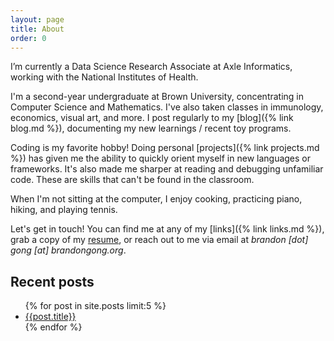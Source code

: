 ```yaml
---
layout: page
title: About
order: 0
---
```


I’m currently a Data Science Research Associate at Axle Informatics, working
with the National Institutes of Health.

I'm a second-year undergraduate at Brown University, concentrating
in Computer Science and Mathematics. I've also taken classes in immunology,
economics, visual art, and more. I post regularly to my [blog]({% link blog.md
%}), documenting my new learnings / recent toy programs.

Coding is my favorite hobby! Doing personal [projects]({% link projects.md %})
has given me the ability to quickly orient myself in new languages or
frameworks. It's also made me sharper at reading and debugging unfamiliar code.
These are skills that can't be found in the classroom.

When I'm not sitting at the computer, I enjoy cooking, practicing piano, hiking,
and playing tennis.

Let's get in touch! You can find me at any of my [links]({% link links.md %}),
grab a copy of my [resume]({{site.baseurl}}resume.pdf), or reach out to me via
email at _brandon \[dot] gong \[at] brandongong.org_.

## Recent posts
<ul>
{% for post in site.posts limit:5 %}
<li><a href="{{post.url}}">{{post.title}}</a></li>
{% endfor %}
</ul>
